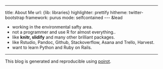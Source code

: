 ---
title: About Me
url: {lib: libraries}
highlighter: prettify
hitheme: twitter-bootstrap
framework: purus
mode: selfcontained
--- &lead

- working in the environmental safty area.
- not a programmer and use R for almost everything..
- like **knitr, slidify** and many other brilliant packages.
- like Rstudio, Pandoc, Github, Stackoverflow, Asana and Trello, Harvest.
- want to learn Python and Ruby on Rails.



----

This blog is generated and reproducible using [poirot](http://github.com/ramnathv/blogify).
